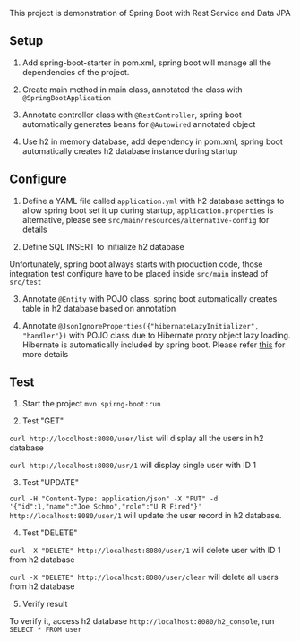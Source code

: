 This project is demonstration of Spring Boot with Rest Service and Data JPA  



## Setup

1. Add spring-boot-starter in pom.xml, spring boot will manage all the dependencies of the project.

2. Create main method in main class, annotated the class with `@SpringBootApplication`

3. Annotate controller class with `@RestController`, spring boot automatically generates beans for `@Autowired` annotated object

4. Use h2 in memory database, add dependency in pom.xml, spring boot automatically creates h2 database instance during startup



## Configure

1. Define a YAML file called `application.yml` with h2 database settings to allow spring boot set it up during startup, `application.properties` is alternative, please see `src/main/resources/alternative-config` for details

2. Define SQL INSERT to initialize h2 database  

Unfortunately, spring boot always starts with production code, those integration test configure have to be placed inside `src/main` instead of `src/test`

3. Annotate `@Entity` with POJO class, spring boot automatically creates table in h2 database based on annotation

4. Annotate `@JsonIgnoreProperties({"hibernateLazyInitializer", "handler"})` with POJO class due to Hibernate proxy object lazy loading. Hibernate is automatically included by spring boot. Please refer [this](https://stackoverflow.com/questions/24994440/no-serializer-found-for-class-org-hibernate-proxy-pojo-javassist-javassist) for more details



## Test

1. Start the project `mvn spirng-boot:run`

2. Test "GET"

`curl http://locolhost:8080/user/list` will display all the users in h2 database

`curl http://localhost:8080/usr/1` will display single user with ID 1

3. Test "UPDATE"

`curl -H "Content-Type: application/json" -X "PUT" -d '{"id":1,"name":"Joe Schmo","role":"U R Fired"}' http://localhost:8080/user/1` will update the user record in h2 database.

4. Test "DELETE"

`curl -X "DELETE" http://localhost:8080/user/1` will delete user with ID 1 from h2 database

`curl -X "DELETE" http://localhost:8080/user/clear` will delete all users from h2 database

5. Verify result  

To verify it, access h2 database `http://localhost:8080/h2_console`, run `SELECT * FROM user`
